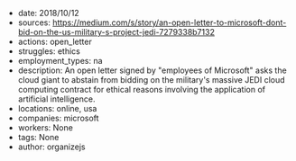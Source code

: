 - date: 2018/10/12
- sources: https://medium.com/s/story/an-open-letter-to-microsoft-dont-bid-on-the-us-military-s-project-jedi-7279338b7132
- actions: open_letter
- struggles: ethics
- employment_types: na
- description: An open letter signed by "employees of Microsoft" asks the cloud giant to abstain from bidding on the military's massive JEDI cloud computing contract for ethical reasons involving the application of artificial intelligence.
- locations: online, usa
- companies: microsoft
- workers: None
- tags: None
- author: organizejs
